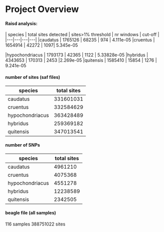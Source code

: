 # Project Overview

#### Raisd analysis:

| species  | total sites detected  | sites>1% threshold  |  nr windows | cut-off |
|---|---|---|---|
|caudatus | 1765126  |   68235 |  974 | 4.111e-05
|cruentus   | 1654914  | 42272  | 1097| 5.345e-05

|hypochondriacus  | 1793173  |  42365 | 1122 | 5.33828e-05
|hybridus   | 4343653  |  170313 | 2453 |2.269e-05
|quitensis   |   1585410 |   15854 | 1276 | 9.241e-05



#### number of sites (saf files)

| species  | total sites  
|---|---|
|caudatus | 331601031  
|cruentus   | 332584629
|hypochondriacus  | 363428489   
|hybridus   | 259369182
|quitensis   |   347013541


#### number of SNPs

| species  | total sites    
|---|---|
|caudatus |  4961210  
|cruentus   |  4075368
|hypochondriacus  | 4551278
|hybridus   |   12238589
|quitensis   |   2342505




#### beagle file (all samples)
116 samples
388751022 sites
